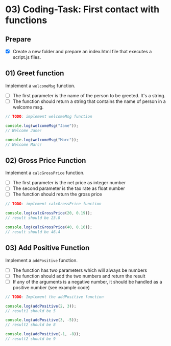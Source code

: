 # 03) Coding-Task: First contact with functions

## Prepare

- [X] Create a new folder and prepare an index.html file that executes a script.js files.

## 01) Greet function

Implement a `welcomeMsg` function.

- [ ] The first parameter is the name of the person to be greeted. It's a string.
- [ ] The function should return a string that contains the name of person in a welcome msg.

```js
// TODO: implement welcomeMsg function

console.log(welcomeMsg("Jane"));
// Welcome Jane!

console.log(welcomeMsg("Marc"));
// Welcome Marc!
```

## 02) Gross Price Function

Implement a `calcGrossPrice` function.

- [ ] The first parameter is the net price as integer number
- [ ] The second parameter is the tax rate as float number
- [ ] The function should return the gross price

```js
// TODO: implement calcGrossPrice function

console.log(calcGrossPrice(20, 0.19));
// result should be 23.8

console.log(calcGrossPrice(40, 0.16));
// result should be 46.4
```

## 03) Add Positive Function

Implement a `addPositive` function.

- [ ] The function has two parameters which will always be numbers
- [ ] The function should add the two numbers and return the result
- [ ] If any of the arguments is a negative number, it should be handled as a positive number (see example code)

```js
// TODO: Implement the addPositive function

console.log(addPositive(2, 3));
// result1 should be 5

console.log(addPositive(3, -5));
// result2 should be 8

console.log(addPositive(-1, -8));
// result2 should be 9
```
